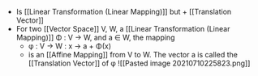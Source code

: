 - Is [[Linear Transformation (Linear Mapping)]] but + [[Translation Vector]]
- For two [[Vector Space]] V, W, a [[Linear Transformation (Linear Mapping)]] Φ : V → W, and a ∈ W, the mapping
	- φ : V → W : x → a + Φ(x)
	- is an [[Affine Mapping]] from V to W. The vector a is called the [[Translation Vector]] of φ
![[Pasted image 20210710225823.png]]